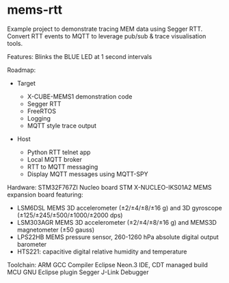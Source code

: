 # mems-rtt
Example project to demonstrate tracing MEM data using Segger RTT.
Convert RTT events to MQTT to leverage pub/sub & trace visualisation tools.

Features:
Blinks the BLUE LED at 1 second intervals

Roadmap:
 - Target
   - X-CUBE-MEMS1 demonstration code
   - Segger RTT
   - FreeRTOS
   - Logging
   - MQTT style trace output
   
 - Host 
   - Python RTT telnet app
   - Local MQTT broker
   - RTT to MQTT messaging
   - Display MQTT messages using MQTT-SPY

Hardware:
STM32F767ZI Nucleo board
STM X-NUCLEO-IKS01A2 MEMS expansion board featuring:
 - LSM6DSL MEMS 3D accelerometer (±2/±4/±8/±16 g) and 3D gyroscope (±125/±245/±500/±1000/±2000 dps)
 - LSM303AGR MEMS 3D accelerometer (±2/±4/±8/±16 g) and MEMS3D magnetometer (±50 gauss)
 - LPS22HB MEMS pressure sensor, 260-1260 hPa absolute digital output barometer
 - HTS221: capacitive digital relative humidity and temperature

Toolchain:
ARM GCC Compiler
Eclipse Neon.3 IDE, CDT managed build
MCU GNU Eclipse plugin
Segger J-Link Debugger


